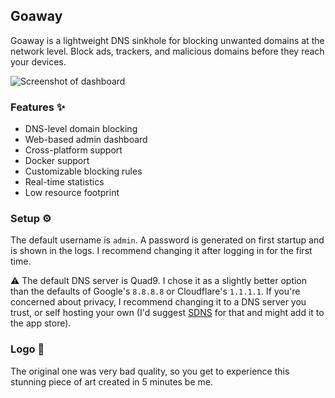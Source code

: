 ## Goaway

Goaway is a lightweight DNS sinkhole for blocking unwanted domains at the network level. Block ads, trackers, and malicious domains before they reach your devices.

![Screenshot of dashboard](https://raw.githubusercontent.com/pommee/goaway/main/resources/dashboard.png)

### Features ✨

- DNS-level domain blocking
- Web-based admin dashboard
- Cross-platform support
- Docker support
- Customizable blocking rules
- Real-time statistics
- Low resource footprint

### Setup ⚙️

The default username is `admin`. A password is generated on first startup and is shown in the logs. I recommend changing it after logging in for the first time.

⚠️ The default DNS server is Quad9. I chose it as a slightly better option than the defaults of Google's `8.8.8.8` or Cloudflare's `1.1.1.1`. If you're concerned about privacy, I recommend changing it to a DNS server you trust, or self hosting your own (I'd suggest [SDNS](https://github.com/semihalev/sdns) for that and might add it to the app store).

### Logo 🎨

The original one was very bad quality, so you get to experience this stunning piece of art created in 5 minutes be me.